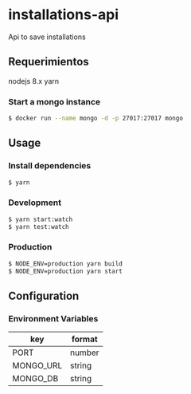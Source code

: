 # installations-api
Api to save installations

## Requerimientos

nodejs 8.x
yarn

### Start a mongo instance

```bash
$ docker run --name mongo -d -p 27017:27017 mongo
```

## Usage

### Install dependencies


```bash
$ yarn
```

### Development

```bash
$ yarn start:watch
$ yarn test:watch
```

### Production

```bash
$ NODE_ENV=production yarn build
$ NODE_ENV=production yarn start
```

## Configuration

### Environment Variables

| key | format |
| ----- | ----- |
| PORT | number |
| MONGO_URL | string |
| MONGO_DB | string |
